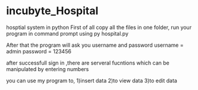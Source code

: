 # incubyte_Hospital
 hosptial system in python 
First of all copy all the files in one folder, run your program in command prompt using
py hospital.py

After that the program will ask you username and password
username = admin
password = 123456

after successfull sign in ,there are serveral fucntions which can be manipulated by entering numbers

you can use my program to,
1)insert data
2)to view data
3)to edit data
